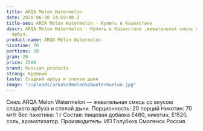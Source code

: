 ```yaml
---
title: ARQA Melon Watermelon
date: 2020-06-30 14:59:00 Z
title-seo: ARQA Melon Watermelon - Купить в Казахстане
descr: ARQA Melon Watermelon - Купить в Казахстане ,жевательная смесь со вкусом дыня
  арбуз.
product-name: ARQA Melon Watermelon
nicotine: 70
portions: 20
gram: 20
price: 2500
brand: Russian products
strong: Крепкий
taste: Сладкий арбуз и спелая дыня
image: "/uploads/arka%20melon%20watermoelon.jpg"
---
```


Снюс  ARQA Melon Watermelon — жевательная смесь со вкусом сладкого арбуза и спелой дыни.
 Порционность: 20 порций Никотин: 70 мг/г 
Вес пакетика: 1 г 
Состав: пищевая добавка E460, никотин, E1520, соль, ароматизатор. Производитель: ИП Голубков Смоленск Россия.